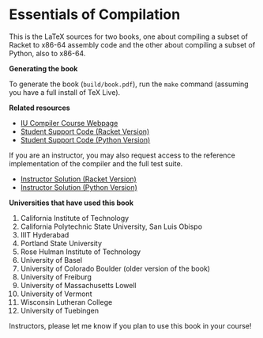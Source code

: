 # Essentials of Compilation

This is the LaTeX sources for two books, one about compiling a subset
of Racket to x86-64 assembly code and the other about compiling a
subset of Python, also to x86-64.

**Generating the book**

To generate the book (`build/book.pdf`), run the `make` command (assuming
you have a full install of TeX Live).

**Related resources**

* [IU Compiler Course Webpage](https://iucompilercourse.github.io/IU-P423-P523-E313-E513-Fall-2020/)
* [Student Support Code (Racket Version)](https://github.com/IUCompilerCourse/public-student-support-code)
* [Student Support Code (Python Version)](https://github.com/IUCompilerCourse/python-student-support-code)

If you are an instructor, you may also request access to the reference
implementation of the compiler and the full test suite.

* [Instructor Solution (Racket Version)](https://github.com/IUCompilerCourse/course-compiler)
* [Instructor Solution (Python Version)](https://github.com/IUCompilerCourse/python-compiler)

**Universities that have used this book**

1. California Institute of Technology
2. California Polytechnic State University, San Luis Obispo
3. IIIT Hyderabad
4. Portland State University
5. Rose Hulman Institute of Technology
6. University of Basel
7. University of Colorado Boulder (older version of the book)
8. University of Freiburg
9. University of Massachusetts Lowell
10. University of Vermont
11. Wisconsin Lutheran College
12. University of Tuebingen


Instructors, please let me know if you plan to use this book in your course!

